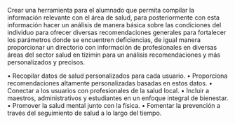 
Crear una herramienta para el alumnado que permita compilar la información relevante con el área de salud, para posteriormente con esta información hacer un análisis de manera básica sobre las condiciones del individuo para ofrecer diversas recomendaciones generales para fortalecer los parámetros donde se encuentren deficiencias, de igual manera proporcionar un directorio con información de profesionales en diversas áreas del sector salud en tizimin para un análisis recomendaciones y más personalizados y precisos.


•	Recopilar datos de salud personalizados para cada usuario.
•	Proporciona recomendaciones altamente personalizadas basadas en estos datos.
•	Conectar a los usuarios con profesionales de la salud local.
•	Incluir a maestros, administrativos y estudiantes en un enfoque integral de bienestar.
•	Promover la salud mental junto con la física.
•	Fomentar la prevención a través del seguimiento de salud a lo largo del tiempo.
